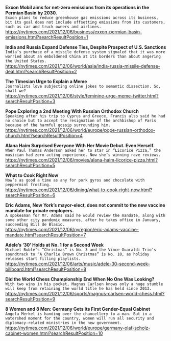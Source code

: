 **Exxon Mobil aims for net-zero emissions from its operations in the Permian Basin by 2030.**\
`Exxon plans to reduce greenhouse gas emissions across its business, bit its goal does not include offsetting emissions from its customers, such as car and truck owners and airlines.`\
https://nytimes.com/2021/12/06/business/exxon-permian-basin-emissions.html?searchResultPosition=1

**India and Russia Expand Defense Ties, Despite Prospect of U.S. Sanctions**\
`India’s purchase of a missile defense system signaled that it was more worried about an emboldened China at its borders than about angering the United States.`\
https://nytimes.com/2021/12/06/world/asia/india-russia-missile-defense-deal.html?searchResultPosition=2

**The Timesian Urge to Explain a Meme**\
`Journalists love subjecting online jokes to semantic dissection. So, shall we?`\
https://nytimes.com/2021/12/06/style/feminine-urge-meme-twitter.html?searchResultPosition=3

**Pope Exploring a 2nd Meeting With Russian Orthodox Church**\
`Speaking after his trip to Cyprus and Greece, Francis also said he had no choice but to accept the resignation of the archbishop of Paris because of the harmful gossip surrounding him.`\
https://nytimes.com/2021/12/06/world/europe/pope-russian-orthodox-church.html?searchResultPosition=4

**Alana Haim Surprised Everyone With Her Movie Debut. Even Herself.**\
`When Paul Thomas Anderson asked her to star in “Licorice Pizza,” the musician had zero acting experience. Now she’s winning rave reviews.`\
https://nytimes.com/2021/12/06/movies/alana-haim-licorice-pizza.html?searchResultPosition=5

**What to Cook Right Now**\
`Now’s as good a time as any for pork gyros and chocolate with peppermint frosting.`\
https://nytimes.com/2021/12/06/dining/what-to-cook-right-now.html?searchResultPosition=6

**Eric Adams, New York’s mayor-elect, does not commit to the new vaccine mandate for private employers.**\
`A spokesman for Mr. Adams said he would review the mandate, along with some other city pandemic measures, after he takes office in January, succeeding Bill de Blasio.`\
https://nytimes.com/2021/12/06/nyregion/eric-adams-vaccine-mandate.html?searchResultPosition=7

**Adele’s ‘30’ Holds at No. 1 for a Second Week**\
`Michael Bublé’s “Christmas” is No. 3 and the Vince Guaraldi Trio’s soundtrack to “A Charlie Brown Christmas” is No. 10, as holiday releases start filling playlists.`\
https://nytimes.com/2021/12/06/arts/music/adele-30-second-week-billboard.html?searchResultPosition=8

**Did the World Chess Championship End When No One Was Looking?**\
`With two wins in his pocket, Magnus Carlsen knows only a huge stumble will keep from retaining the world title he has held since 2013.`\
https://nytimes.com/2021/12/06/sports/magnus-carlsen-world-chess.html?searchResultPosition=9

**8 Women and 8 Men: Germany Gets Its First Gender-Equal Cabinet**\
`Angela Merkel is handing over the chancellery to a man. But in a watershed moment for the country, women will run all security and diplomacy-related ministries in the new government.`\
https://nytimes.com/2021/12/06/world/europe/germany-olaf-scholz-cabinet-women.html?searchResultPosition=10

